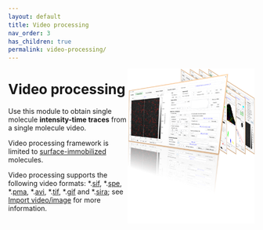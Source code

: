 ```yaml
---
layout: default
title: Video processing
nav_order: 3
has_children: true
permalink: video-processing/
---
```


<img src="../assets/images/logo-video-processing.png" width="260" style="float:right"/>

# Video processing

Use this module to obtain single molecule **intensity-time traces** from a single molecule video.

Video processing framework is limited to <u>surface-immobilized</u> molecules.

Video processing supports the following video formats: *.<u>sif</u>, *.<u>spe</u>, *.<u>pma</u>, *.<u>avi</u>, *.<u>tif</u>, *.<u>gif</u> and 
*.[<u>sira</u>](../output-files/sira-mash-video.html); see 
[Import video/image](functionalities/import-video.html) for more information.
<!--
Source Input Format (<u>.sif</u>), 
WinSpec CCD Capture format (<u>.spe</u>), 
Single data acquisition format (<u>.pma</u>), 
Audio Video Interleave (<u>.avi</u>), 
Tagged Image File format (<u>.tif</u>), 
Graphics Interchange Format (<u>.gif</u>) and 
[MASH video format](../../output-files/sira-mash-video.html) (<u>.sira</u>); see 
[Import video/image](../../video-processing/functionalities/import-video.html) for more information.
-->
